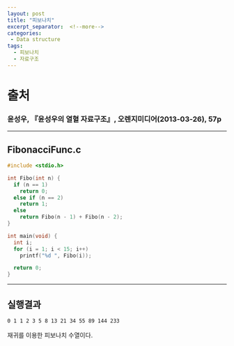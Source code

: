 ```yaml
---
layout: post
title: "피보나치"
excerpt_separator:  <!--more-->
categories:
 - Data structure
tags:
  - 피보나치
  - 자료구조
---
```

# 출처
### 윤성우, 『윤성우의 열혈 자료구조』, 오렌지미디어(2013-03-26), 57p
---
<!--more-->
## FibonacciFunc.c
```cpp
#include <stdio.h>

int Fibo(int n) {
  if (n == 1)
    return 0;
  else if (n == 2)
    return 1;
  else
    return Fibo(n - 1) + Fibo(n - 2);
}

int main(void) {
  int i;
  for (i = 1; i < 15; i++)
    printf("%d ", Fibo(i));

  return 0;
}
```
---
## 실행결과
```bash
0 1 1 2 3 5 8 13 21 34 55 89 144 233
```
재귀를 이용한 피보나치 수열이다.